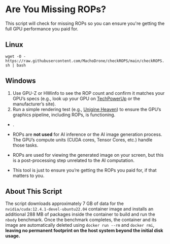 # Are You Missing ROPs?

This script will check for missing ROPs so you can ensure you're getting the full GPU performance you paid for.

## Linux
```wget -O - https://raw.githubusercontent.com/MachoDrone/checkROPS/main/checkROPS.sh | bash```

## Windows
1. Use GPU-Z or HWinfo to see the ROP count and confirm it matches your GPU’s specs (e.g., look up your GPU on [TechPowerUp](https://www.techpowerup.com) or the manufacturer’s site).
2. Run a simple rendering test (e.g., [Unigine Heaven](https://benchmark.unigine.com/heaven)) to ensure the GPU’s graphics pipeline, including ROPs, is functioning.

- .

- ROPs are **not used** for AI inference or the AI image generation process. The GPU’s compute units (CUDA cores, Tensor Cores, etc.) handle those tasks.

- ROPs are used for viewing the generated image on your screen, but this is a post-processing step unrelated to the AI computation.

- This tool is just to ensure you’re getting the ROPs you paid for, if that matters to you.

## About This Script
The script downloads approximately 7 GB of data for the `nvidia/cuda:12.4.1-devel-ubuntu22.04` container image and installs an additional 288 MB of packages inside the container to build and run the `nbody` benchmark. Once the benchmark completes, the container and its image are automatically deleted using `docker run --rm` and `docker rmi`, **leaving no permanent footprint on the host system beyond the initial disk usage.**
